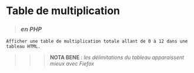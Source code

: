 # **Table de multiplication**

> ### ***en PHP***

    Afficher une table de multiplication totale allant de 0 à 12 dans une tableau HTML.

>>>**NOTA BENE** : *les délimitations du tableau apparaissent mieux avec Fiefox*